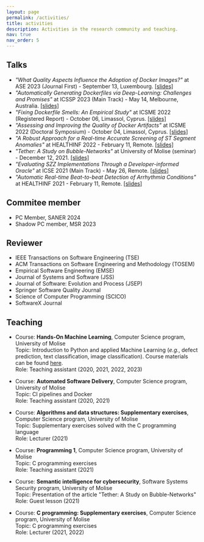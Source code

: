 ```yaml
---
layout: page
permalink: /activities/
title: activities
description: Activities in the research community and teaching.
nav: true
nav_order: 5
---
```


## Talks

* _"What Quality Aspects Influence the Adoption of Docker Images?"_ at ASE 2023 (Journal First) - September 13, Luxembourg.
[\[slides\]](https://www.slideshare.net/GiovanniRosa14/what-quality-aspects-influence-the-adoption-of-docker-images)
* _"Automatically Generating Dockerfiles via Deep-Learning: Challenges and Promises"_ at ICSSP 2023 (Main Track) - May 14, Melbourne, Australia.
[\[slides\]](https://www.slideshare.net/GiovanniRosa14/automatically-generating-dockerfiles-via-deep-learning-challenges-and-promises)
* _"Fixing Dockerfile Smells: An Empirical Study"_ at ICSME 2022 (Registered Report) - October 06, Limassol, Cyprus.
[\[slides\]](https://www.slideshare.net/GiovanniRosa14/fixing-dockerfile-smells-an-empirical-study)
* _"Assessing and Improving the Quality of Docker Artifacts"_ at ICSME 2022 (Doctoral Symposium) - October 04, Limassol, Cyprus.
[\[slides\]](https://www.slideshare.net/GiovanniRosa14/assessing-and-improving-the-quality-of-docker-artifacts-icsme-2022)
* _"A Robust Approach for a Real-time Accurate Screening of ST Segment Anomalies"_ at HEALTHINF 2022 - February 11, Remote.
[\[slides\]](https://www.slideshare.net/GiovanniRosa14/a-robust-approach-for-a-realtime-accurate-screening-of-st-segment-anomalies-healthinf2022-251156599)
* _"Tether: A Study on Bubble-Networks"_ at University of Molise (seminar) - December 12, 2021.
[\[slides\]](https://www.slideshare.net/GiovanniRosa14/tether-a-study-on-bubblenetworks)
* _"Evaluating SZZ Implementations Through a Developer-informed Oracle"_ at ICSE 2021 (Main Track) - May 26, Remote.
[\[slides\]](https://www.slideshare.net/GiovanniRosa14/evaluating-szz-implementations-through-a-developerinformed-oracle-icse-2021)
* _"Automatic Real-time Beat-to-beat Detection of Arrhythmia Conditions"_ at HEALTHINF 2021 - February 11, Remote.
[\[slides\]](https://www.slideshare.net/GiovanniRosa14/automatic-realtime-beattobeat-detection-of-arrhythmia-conditions-healthinf2021-243131628)


## Commitee member

* PC Member, SANER 2024
* Shadow PC member, MSR 2023


## Reviewer

* IEEE Transactions on Software Engineering (TSE)
* ACM Transactions on Software Engineering and Methodology (TOSEM)
* Empirical Software Engineering (EMSE)
* Journal of Systems and Software (JSS)
* Journal of Software: Evolution and Process (JSEP)
* Springer Software Quality Journal
* Science of Computer Programming (SCICO)
* SoftwareX Journal


## Teaching

* Course: **Hands-On Machine Learning**, Computer Science program, University of Molise \
  Topic: Introduction to Python and applied Machine Learning (_e.g._, defect prediction, text classification, image classification). Course materials can be found <a href="https://github.com/grosa1/hands-on-ml-tutorials" target="_blank">here</a>. \
  Role: Teaching assistant (2020, 2021, 2022, 2023)

* Course: **Automated Software Delivery**, Computer Science program, University of Molise \
  Topic: CI pipelines and Docker \
  Role: Teaching assistant (2020, 2021)

* Course: **Algorithms and data structures: Supplementary exercises**, Computer Science program, University of Molise \
  Topic: Supplementary exercises solved with the C programming language \
  Role: Lecturer (2021)

* Course: **Programming 1**, Computer Science program, University of Molise \
  Topic: C programming exercises \
  Role: Teaching assistant (2021)

* Course: **Semantic intelligence for cybersecurity**, Software Systems Security program, University of Molise \
  Topic: Presentation of the article "Tether: A Study on Bubble-Networks" \
  Role: Guest lesson (2021)

* Course: **C programming: Supplementary exercises**, Computer Science program, University of Molise \
  Topic: C programming exercises \
  Role: Lecturer (2021, 2022)
